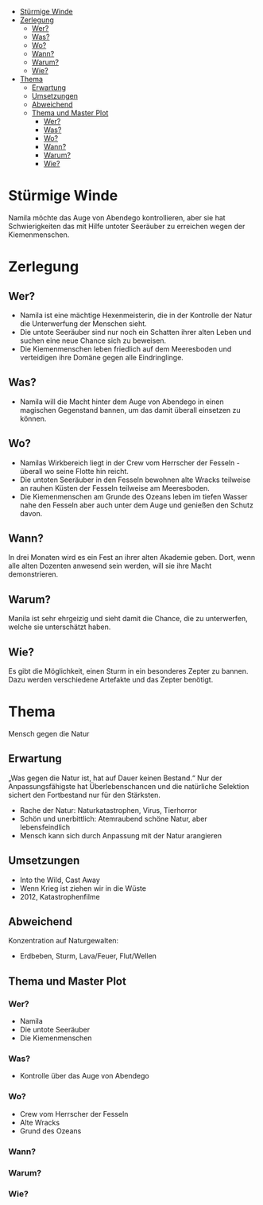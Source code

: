 <!-- TOC -->

- [Stürmige Winde](#st%C3%BCrmige-winde)
- [Zerlegung](#zerlegung)
  - [Wer?](#wer)
  - [Was?](#was)
  - [Wo?](#wo)
  - [Wann?](#wann)
  - [Warum?](#warum)
  - [Wie?](#wie)
- [Thema](#thema)
  - [Erwartung](#erwartung)
  - [Umsetzungen](#umsetzungen)
  - [Abweichend](#abweichend)
  - [Thema und Master Plot](#thema-und-master-plot)
    - [Wer?](#wer-1)
    - [Was?](#was-1)
    - [Wo?](#wo-1)
    - [Wann?](#wann-1)
    - [Warum?](#warum-1)
    - [Wie?](#wie-1)

<!-- /TOC -->

# Stürmige Winde

Namila möchte das Auge von Abendego kontrollieren,
aber sie hat Schwierigkeiten das mit Hilfe untoter Seeräuber zu erreichen
wegen der Kiemenmenschen.

# Zerlegung
## Wer?
* Namila ist eine mächtige Hexenmeisterin, die in der Kontrolle der
Natur die Unterwerfung der Menschen sieht.
* Die untote Seeräuber sind nur noch ein Schatten ihrer alten Leben und
suchen eine neue Chance sich zu beweisen.
* Die Kiemenmenschen leben friedlich auf dem Meeresboden und verteidigen
ihre Domäne gegen alle Eindringlinge.

## Was?
* Namila will die Macht hinter dem Auge von Abendego in einen magischen Gegenstand bannen,
um das damit überall einsetzen zu können.

## Wo?
* Namilas Wirkbereich liegt in der Crew vom Herrscher der Fesseln -
überall wo seine Flotte hin reicht.
* Die untoten Seeräuber in den Fesseln bewohnen alte Wracks teilweise an
rauhen Küsten der Fesseln teilweise am Meeresboden.
* Die Kiemenmenschen am Grunde des Ozeans leben im tiefen Wasser nahe den
Fesseln aber auch unter dem Auge und genießen den Schutz davon.

## Wann?
In drei Monaten wird es ein Fest an ihrer alten Akademie geben.
Dort, wenn alle alten Dozenten anwesend sein werden, will sie ihre Macht demonstrieren.

## Warum?
Manila ist sehr ehrgeizig und sieht damit die Chance, die zu unterwerfen,
welche sie unterschätzt haben.

## Wie?
Es gibt die Möglichkeit, einen Sturm in ein besonderes Zepter zu bannen.
Dazu werden verschiedene Artefakte und das Zepter benötigt.

# Thema
Mensch gegen die Natur

## Erwartung
„Was gegen die Natur ist, hat auf Dauer keinen Bestand.“
Nur der Anpassungsfähigste hat Überlebenschancen und die natürliche Selektion
sichert den Fortbestand nur für den Stärksten.
* Rache der Natur: Naturkatastrophen, Virus, Tierhorror
* Schön und unerbittlich: Atemraubend schöne Natur, aber lebensfeindlich
* Mensch kann sich durch Anpassung mit der Natur arangieren

## Umsetzungen
* Into the Wild, Cast Away
* Wenn Krieg ist ziehen wir in die Wüste
* 2012, Katastrophenfilme

## Abweichend
Konzentration auf Naturgewalten:
* Erdbeben, Sturm, Lava/Feuer, Flut/Wellen

## Thema und Master Plot
### Wer?
* Namila
* Die untote Seeräuber
* Die Kiemenmenschen

### Was?
* Kontrolle über das Auge von Abendego

### Wo?
* Crew vom Herrscher der Fesseln
* Alte Wracks
* Grund des Ozeans

### Wann?

### Warum?

### Wie?
